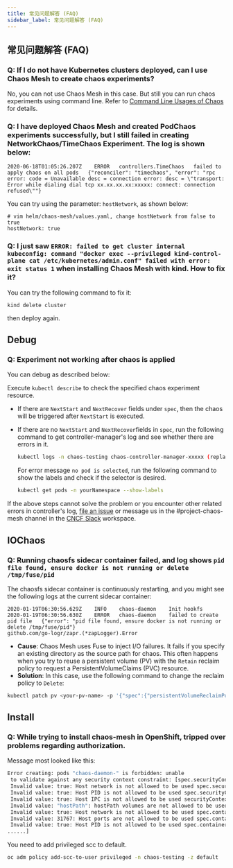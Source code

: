 ```yaml
---
title: 常见问题解答 (FAQ)
sidebar_label: 常见问题解答 (FAQ)
---
```


## 常见问题解答 (FAQ)

### Q: If I do not have Kubernetes clusters deployed, can I use Chaos Mesh to create chaos experiments?

No, you can not use Chaos Mesh in this case. But still you can run chaos experiments using command line. Refer to [Command Line Usages of Chaos](https://github.com/pingcap/tipocket/blob/master/doc/command_line_chaos.md) for details.

### Q: I have deployed Chaos Mesh and created PodChaos experiments successfully, but I still failed in creating NetworkChaos/TimeChaos Experiment. The log is shown below:

```
2020-06-18T01:05:26.207Z    ERROR   controllers.TimeChaos   failed to apply chaos on all pods   {"reconciler": "timechaos", "error": "rpc error: code = Unavailable desc = connection error: desc = \"transport: Error while dialing dial tcp xx.xx.xx.xx:xxxxx: connect: connection refused\""}
```

You can try using the parameter: `hostNetwork`, as shown below:

```
# vim helm/chaos-mesh/values.yaml, change hostNetwork from false to true
hostNetwork: true
```

### Q: I just saw `ERROR: failed to get cluster internal kubeconfig: command "docker exec --privileged kind-control-plane cat /etc/kubernetes/admin.conf" failed with error: exit status 1` when installing Chaos Mesh with kind. How to fix it?

You can try the following command to fix it:

```
kind delete cluster
```

then deploy again.

## Debug

### Q: Experiment not working after chaos is applied

You can debug as described below:

Execute `kubectl describe` to check the specified chaos experiment resource.

- If there are `NextStart` and `NextRecover` fields under `spec`, then the chaos will be triggered after `NextStart` is executed.

- If there are no `NextStart` and `NextRecover`fields in `spec`, run the following command to get controller-manager's log and see whether there are errors in it.

  ```bash
  kubectl logs -n chaos-testing chaos-controller-manager-xxxxx (replace this with the name of the controller-manager) | grep "ERROR"
  ```

  For error message `no pod is selected`, run the following command to show the labels and check if the selector is desired.

  ```bash
  kubectl get pods -n yourNamespace --show-labels
  ```

If the above steps cannot solve the problem or you encounter other related errors in controller's log, [file an issue](https://github.com/chaos-mesh/chaos-mesh/issues) or message us in the #project-chaos-mesh channel in the [CNCF Slack](https://join.slack.com/t/cloud-native/shared_invite/zt-fyy3b8up-qHeDNVqbz1j8HDY6g1cY4w) workspace.

## IOChaos

### Q: Running chaosfs sidecar container failed, and log shows `pid file found, ensure docker is not running or delete /tmp/fuse/pid`

The chaosfs sidecar container is continuously restarting, and you might see the following logs at the current sidecar container:

```
2020-01-19T06:30:56.629Z    INFO    chaos-daemon    Init hookfs
2020-01-19T06:30:56.630Z    ERROR   chaos-daemon    failed to create pid file   {"error": "pid file found, ensure docker is not running or delete /tmp/fuse/pid"}
github.com/go-logr/zapr.(*zapLogger).Error
```

- **Cause**: Chaos Mesh uses Fuse to inject I/O failures. It fails if you specify an existing directory as the source path for chaos. This often happens when you try to reuse a persistent volume (PV) with the `Retain` reclaim policy to request a PersistentVolumeClaims (PVC) resource.
- **Solution**: In this case, use the following command to change the reclaim policy to `Delete`:

```bash
kubectl patch pv <your-pv-name> -p '{"spec":{"persistentVolumeReclaimPolicy":"Delete"}}'
```

## Install

### Q: While trying to install chaos-mesh in OpenShift, tripped over problems regarding authorization.

Message most looked like this:

```bash
Error creating: pods "chaos-daemon-" is forbidden: unable
 to validate against any security context constraint: [spec.securityContext.hostNetwork:
 Invalid value: true: Host network is not allowed to be used spec.securityContext.hostPID:
 Invalid value: true: Host PID is not allowed to be used spec.securityContext.hostIPC:
 Invalid value: true: Host IPC is not allowed to be used securityContext.runAsUser:
 Invalid value: "hostPath": hostPath volumes are not allowed to be used spec.containers[0].securityContext.volumes[1]:
 Invalid value: true: Host network is not allowed to be used spec.containers[0].securityContext.containers[0].hostPort:
 Invalid value: 31767: Host ports are not allowed to be used spec.containers[0].securityContext.hostPID:
 Invalid value: true: Host PID is not allowed to be used spec.containers[0].securityContext.hostIPC:
......]
```

You need to add privileged scc to default.

```bash
oc adm policy add-scc-to-user privileged -n chaos-testing -z default
```
